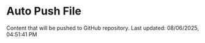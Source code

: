 # Auto Push File

Content that will be pushed to GitHub repository.
Last updated: 08/06/2025, 04:51:41 PM